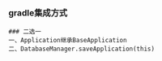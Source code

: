 ### gradle集成方式

    ### 二选一
    一、Application继承BaseApplication
    二、DatabaseManager.saveApplication(this)


